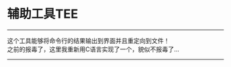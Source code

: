 # 辅助工具TEE

----------------------------------------

这个工具能够将命令行的结果输出到界面并且重定向到文件！  
之前的报毒了，这里我重新用C语言实现了一个，貌似不报毒了...

----------------------------------------
